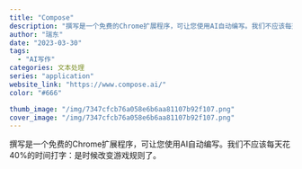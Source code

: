 ```yaml
---
title: "Compose"
description: "撰写是一个免费的Chrome扩展程序，可让您使用AI自动编写。我们不应该每天花40%的时间打字：是时候改变游戏规则了。 "
author: "瑞东"
date: "2023-03-30"
tags:
  - "AI写作"
categories: 文本处理
series: "application"
website_link: "https://www.compose.ai/"
color: "#666"

thumb_image: "/img/7347cfcb76a058e6b6aa81107b92f107.png"
cover_image: "/img/7347cfcb76a058e6b6aa81107b92f107.png"
---
```


撰写是一个免费的Chrome扩展程序，可让您使用AI自动编写。我们不应该每天花40%的时间打字：是时候改变游戏规则了。 